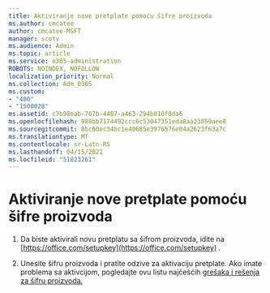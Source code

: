 ```yaml
---
title: Aktiviranje nove pretplate pomoću šifre proizvoda
ms.author: cmcatee
author: cmcatee-MSFT
manager: scotv
ms.audience: Admin
ms.topic: article
ms.service: o365-administration
ROBOTS: NOINDEX, NOFOLLOW
localization_priority: Normal
ms.collection: Adm_O365
ms.custom:
- "480"
- "1500028"
ms.assetid: c7b98eab-707b-4487-a463-294b010f0da6
ms.openlocfilehash: 988bb7174492ccc6c53047351eda8aa23859aee8
ms.sourcegitcommit: 8bc60ec34bc1e40685e3976576e04a2623f63a7c
ms.translationtype: MT
ms.contentlocale: sr-Latn-RS
ms.lasthandoff: 04/15/2021
ms.locfileid: "51823261"
---
```

# <a name="activate-a-new-subscription-with-a-product-key"></a>Aktiviranje nove pretplate pomoću šifre proizvoda

1. Da biste aktivirali novu pretplatu sa šifrom proizvoda, idite na [https://office.com/setupkey](https://office.com/setupkey) .

2. Unesite šifru proizvoda i pratite odzive za aktivaciju pretplate. Ako imate problema sa aktivcijom, pogledajte ovu listu najčešćih [grešaka i rešenja za šifru proizvoda.](https://docs.microsoft.com/microsoft-365/commerce/product-key-errors-and-solutions)